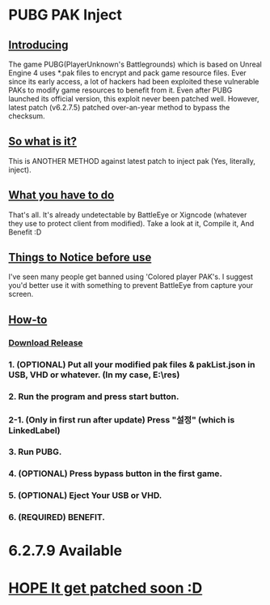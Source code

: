 # PUBG PAK Inject
## [Introducing]()
 The game PUBG(PlayerUnknown's Battlegrounds) which is based on Unreal Engine 4 uses *.pak files to encrypt and pack game resource files.
 Ever since its early access, a lot of hackers had been exploited these vulnerable PAKs to modify game resources to benefit from it.
 Even after PUBG launched its official version, this exploit never been patched well.
 However, latest patch (v6.2.7.5) patched over-an-year method to bypass the checksum.

## [So what is it?]()
 This is ANOTHER METHOD against latest patch to inject pak (Yes, literally, inject).

## [What you have to do]()
 That's all. It's already undetectable by BattleEye or Xigncode (whatever they use to protect client from modified).
 Take a look at it, Compile it, And Benefit :D

## [Things to Notice before use]()
 I've seen many people get banned using 'Colored player PAK's. I suggest you'd better use it with something to prevent BattleEye from capture your screen.
## [How-to]()
### [Download Release](https://github.com/goraegori/PUBG-PAK/raw/master/PInject/PInject/bin/Release.zip)
### 1. (OPTIONAL) Put all your modified pak files & pakList.json in USB, VHD or whatever. (In my case, E:\res)
### 2. Run the program and press start button.
### 2-1. (Only in first run after update) Press "설정" (which is LinkedLabel)
### 3. Run PUBG.
### 4. (OPTIONAL) Press bypass button in the first game.
### 5. (OPTIONAL) Eject Your USB or VHD.
### 6. (REQUIRED) BENEFIT.

# 6.2.7.9 Available
# [HOPE It get patched soon :D]()

